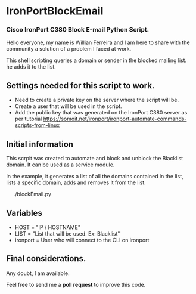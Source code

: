 # IronPortBlockEmail

### Cisco IronPort C380 Block E-mail Python Script. 


Hello everyone, my name is Willian Ferreira and I am here to share with the community a solution of a problem I faced at work.

This shell scripting queries a domain or sender in the blocked mailing list. he adds it to the list.

## Settings needed for this script to work.

* Need to create a private key on the server where the script will be.
* Create a user that will be used in the script.
* Add the public key that was generated on the IronPort C380 server as per tutorial https://somoit.net/ironport/ironport-automate-commands-scripts-from-linux

## Initial information

This scrpit was created to automate and block and unblock the Blacklist domain. It can be used as a service module.

In the example, it generates a list of all the domains contained in the list, lists a specific domain, adds and removes it from the list.

     ./blockEmail.py

## Variables

* HOST = "IP / HOSTNAME"
* LIST = "List that will be used. Ex: Blacklist"
* ironport = User who will connect to the CLI on ironport

## Final considerations.

Any doubt, I am available.

Feel free to send me a <b> poll request </b> to improve this code.